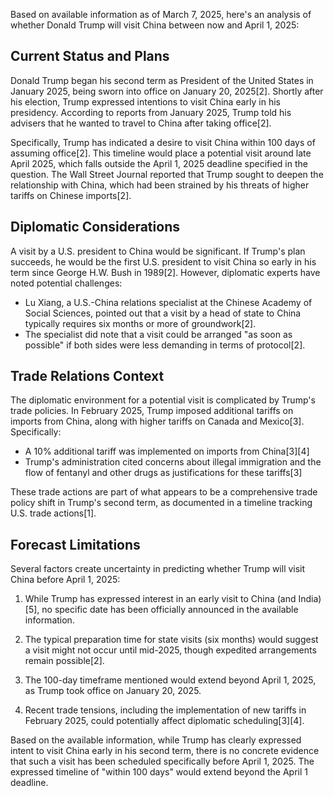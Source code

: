 Based on available information as of March 7, 2025, here's an analysis of whether Donald Trump will visit China between now and April 1, 2025:

## Current Status and Plans

Donald Trump began his second term as President of the United States in January 2025, being sworn into office on January 20, 2025[2]. Shortly after his election, Trump expressed intentions to visit China early in his presidency. According to reports from January 2025, Trump told his advisers that he wanted to travel to China after taking office[2].

Specifically, Trump has indicated a desire to visit China within 100 days of assuming office[2]. This timeline would place a potential visit around late April 2025, which falls outside the April 1, 2025 deadline specified in the question. The Wall Street Journal reported that Trump sought to deepen the relationship with China, which had been strained by his threats of higher tariffs on Chinese imports[2].

## Diplomatic Considerations

A visit by a U.S. president to China would be significant. If Trump's plan succeeds, he would be the first U.S. president to visit China so early in his term since George H.W. Bush in 1989[2]. However, diplomatic experts have noted potential challenges:

- Lu Xiang, a U.S.-China relations specialist at the Chinese Academy of Social Sciences, pointed out that a visit by a head of state to China typically requires six months or more of groundwork[2].
- The specialist did note that a visit could be arranged "as soon as possible" if both sides were less demanding in terms of protocol[2].

## Trade Relations Context

The diplomatic environment for a potential visit is complicated by Trump's trade policies. In February 2025, Trump imposed additional tariffs on imports from China, along with higher tariffs on Canada and Mexico[3]. Specifically:

- A 10% additional tariff was implemented on imports from China[3][4]
- Trump's administration cited concerns about illegal immigration and the flow of fentanyl and other drugs as justifications for these tariffs[3]

These trade actions are part of what appears to be a comprehensive trade policy shift in Trump's second term, as documented in a timeline tracking U.S. trade actions[1].

## Forecast Limitations

Several factors create uncertainty in predicting whether Trump will visit China before April 1, 2025:

1. While Trump has expressed interest in an early visit to China (and India)[5], no specific date has been officially announced in the available information.

2. The typical preparation time for state visits (six months) would suggest a visit might not occur until mid-2025, though expedited arrangements remain possible[2].

3. The 100-day timeframe mentioned would extend beyond April 1, 2025, as Trump took office on January 20, 2025.

4. Recent trade tensions, including the implementation of new tariffs in February 2025, could potentially affect diplomatic scheduling[3][4].

Based on the available information, while Trump has clearly expressed intent to visit China early in his second term, there is no concrete evidence that such a visit has been scheduled specifically before April 1, 2025. The expressed timeline of "within 100 days" would extend beyond the April 1 deadline.